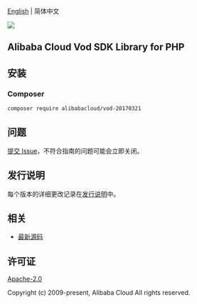 [English](README.md) | 简体中文

![](https://aliyunsdk-pages.alicdn.com/icons/AlibabaCloud.svg)

## Alibaba Cloud Vod SDK Library for PHP

## 安装

### Composer

```bash
composer require alibabacloud/vod-20170321
```

## 问题

[提交 Issue](https://github.com/aliyun/alibabacloud-sdk/issues/new)，不符合指南的问题可能会立即关闭。

## 发行说明

每个版本的详细更改记录在[发行说明](./ChangeLog.txt)中。

## 相关

* [最新源码](https://github.com/aliyun/alibabacloud-sdk)

## 许可证

[Apache-2.0](http://www.apache.org/licenses/LICENSE-2.0)

Copyright (c) 2009-present, Alibaba Cloud All rights reserved.
